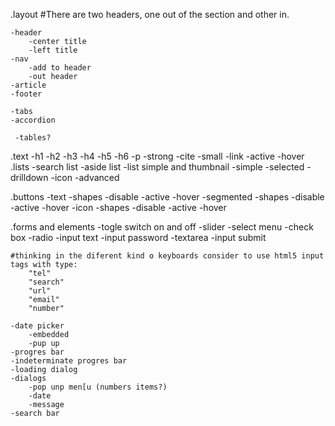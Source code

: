 .layout
	#There are two headers, one out of the section and other in.

	-header	
		-center title
		-left title
	-nav
		-add to header
		-out header
	-article
	-footer

	-tabs
	-accordion

	 -tables?

.text
	-h1
	-h2
	-h3
	-h4
	-h5
	-h6
	-p
	-strong
	-cite
	-small
	-link
		-active
		-hover
.lists
	-search list
	-aside list
	-list simple and thumbnail
		-simple
		-selected
		-drilldown
		-icon
		-advanced

.buttons
	-text
		-shapes
		-disable
		-active
		-hover
	-segmented
		-shapes
		-disable
		-active
		-hover
	-icon
		-shapes
		-disable
		-active
		-hover	

.forms and elements
	-togle switch on and off
	-slider
	-select menu
	-check box
	-radio
	-input text
	-input password
	-textarea
	-input submit

	#thinking in the diferent kind o keyboards consider to use html5 input tags with type:
		"tel"
		"search"
		"url"
		"email"
		"number"

	-date picker
		-embedded
		-pup up
	-progres bar
	-indeterminate progres bar
	-loading dialog
	-dialogs
		-pop unp men[u (numbers items?)
		-date
		-message
	-search bar   	

























